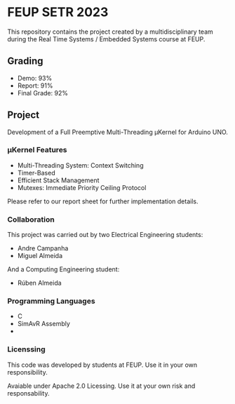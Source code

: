 # FEUP SETR 2023

This repository contains the project created by a multidisciplinary team during the Real Time Systems / Embedded Systems course at FEUP.

## Grading

* Demo: 93%
* Report: 91% 
* Final Grade: 92%

## Project

Development of a Full Preemptive Multi-Threading &mu;Kernel for Arduino UNO.

### &mu;Kernel Features

* Multi-Threading System: Context Switching
* Timer-Based
* Efficient Stack Management
* Mutexes: Immediate Priority Ceiling Protocol

Please refer to our report sheet for further implementation details.

### Collaboration

This project was carried out by two Electrical Engineering students:
* Andre Campanha
* Miguel Almeida

And a Computing Engineering student:
* Rúben Almeida

### Programming Languages
* C
* SimAvR Assembly
* 
### Licenssing

This code was developed by students at FEUP. Use it in your own responsibility.

Avaiable under Apache 2.0 Licessing. Use it at your own risk and responsability.
